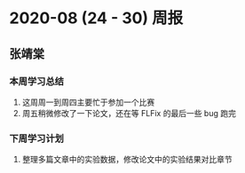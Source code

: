 # 2020-08 (24 - 30) 周报

## 张靖棠

### 本周学习总结

1. 这周周一到周四主要忙于参加一个比赛
2. 周五稍微修改了一下论文，还在等 FLFix 的最后一些 bug 跑完

### 下周学习计划

1. 整理多篇文章中的实验数据，修改论文中的实验结果对比章节

